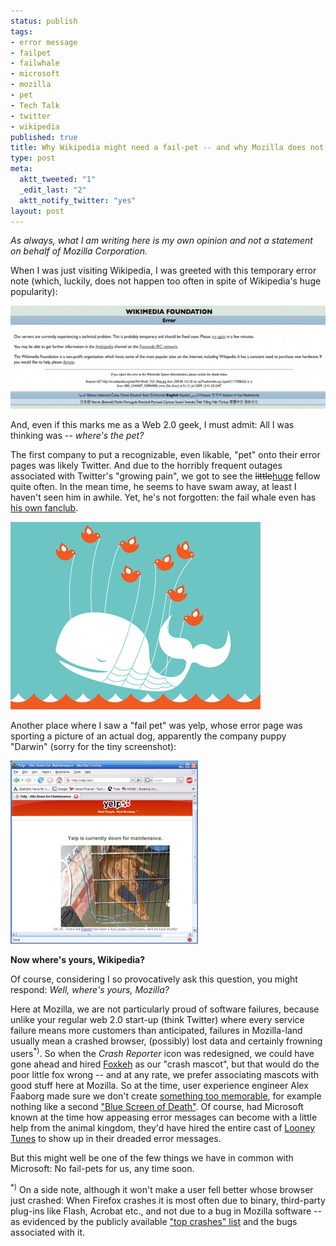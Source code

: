 ```yaml
--- 
status: publish
tags: 
- error message
- failpet
- failwhale
- microsoft
- mozilla
- pet
- Tech Talk
- twitter
- wikipedia
published: true
title: Why Wikipedia might need a fail-pet -- and why Mozilla does not
type: post
meta: 
  aktt_tweeted: "1"
  _edit_last: "2"
  aktt_notify_twitter: "yes"
layout: post
---
```

<em>As always, what I am writing here is my own opinion and not a statement on behalf of Mozilla Corporation.</em>

When I was just visiting Wikipedia, I was greeted with this temporary error note (which, luckily, does not happen too often in spite of Wikipedia's huge popularity):

<img src="/media/wp/2009/07/wikimedia-borken-575x165.jpg" alt="Wikimedia borken" title="Wikimedia borken" width="575" height="165" class="alignnone size-large wp-image-2345" />

And, even if this marks me as a Web 2.0 geek, I must admit: All I was thinking was -- <em>where's the pet?</em>

The first company to put a recognizable, even likable, "pet" onto their error pages was likely Twitter. And due to the horribly frequent outages associated with Twitter's "growing pain", we got to see the <del>little</del><ins>huge</ins> fellow quite often. In the mean time, he seems to have swam away, at least I haven't seen him in awhile. Yet, he's not forgotten: the fail whale even has <a href="http://failwhale.com/">his own fanclub</a>.

<img src="/media/wp/2009/07/twitter_fail_whale.jpg" alt="Twitter Fail Whale" title="Twitter Fail Whale" width="400" height="300" class="alignnone size-full wp-image-2342" />

Another place where I saw a "fail pet" was yelp, whose error page was sporting a picture of an actual dog, apparently the company puppy "Darwin" (sorry for the tiny screenshot):

<img src="/media/wp/2009/07/yelp-puppy.jpg" alt="Yelp Puppy" title="Yelp Puppy" width="300" height="293" class="alignnone size-full wp-image-2343" />

<strong>Now where's yours, Wikipedia?</strong>

Of course, considering I so provocatively ask this question, you might respond: <em>Well, where's yours, Mozilla?</em>

Here at Mozilla, we are not particularly proud of software failures, because unlike your regular web 2.0 start-up (think Twitter) where every service failure means more customers than anticipated, failures in Mozilla-land usually mean a crashed browser, (possibly) lost data and certainly frowning users<sup>*)</sup>. So when the <em>Crash Reporter</em> icon was redesigned, we could have gone ahead and hired <a href="http://www.foxkeh.com/">Foxkeh</a> as our "crash mascot", but that would do the poor little fox wrong -- and at any rate, we prefer associating mascots with good stuff here at Mozilla. So at the time, user experience engineer Alex Faaborg made sure we don't create <a href="http://blog.mozilla.com/faaborg/2008/09/27/new-crash-reporter-icon/">something too memorable</a>, for example nothing like a second <a href="http://en.wikipedia.org/wiki/Blue_Screen_of_Death">"Blue Screen of Death"</a>. Of course, had Microsoft known at the time how appeasing error messages can become with a little help from the animal kingdom, they'd have hired the entire cast of <a href="http://en.wikipedia.org/wiki/Looney_Tunes">Looney Tunes</a> to show up in their dreaded error messages.

But this might well be one of the few things we have in common with Microsoft: No fail-pets for us, any time soon.

<sup>*)</sup> On a side note, although it won't make a user fell better whose browser just crashed: When Firefox crashes it is most often due to binary, third-party plug-ins like Flash, Acrobat etc., and not due to a bug in Mozilla software -- as evidenced by the publicly available <a href="http://crash-stats.mozilla.com/query/query?product=Firefox&version=ALL%3AALL&date=&range_value=1&range_unit=weeks&query_search=signature&query_type=exact&query=&do_query=1">"top crashes" list</a> and the bugs associated with it.

